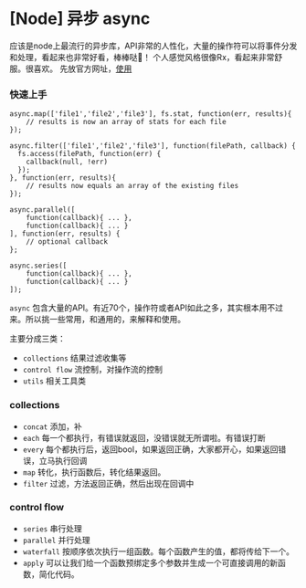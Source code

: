 # [Node] 异步 async
应该是node上最流行的异步库，API非常的人性化，大量的操作符可以将事件分发和处理，看起来也非常好看，棒棒哒💯！
个人感觉风格很像Rx，看起来非常舒服。很喜欢。
先放官方网址，[使用](http://caolan.github.io/async/)

### 快速上手
```
async.map(['file1','file2','file3'], fs.stat, function(err, results){
    // results is now an array of stats for each file
});

async.filter(['file1','file2','file3'], function(filePath, callback) {
  fs.access(filePath, function(err) {
    callback(null, !err)
  });
}, function(err, results){
    // results now equals an array of the existing files
});

async.parallel([
    function(callback){ ... },
    function(callback){ ... }
], function(err, results) {
    // optional callback
};

async.series([
    function(callback){ ... },
    function(callback){ ... }
]);
```

`async` 包含大量的API。有近70个，操作符或者API如此之多，其实根本用不过来。所以挑一些常用，和通用的，来解释和使用。

主要分成三类：
* `collections` 结果过滤收集等
* `control flow` 流控制，对操作流的控制
* `utils` 相关工具类

### collections
* `concat` 添加，补
* `each` 每一个都执行，有错误就返回，没错误就无所谓啦。有错误打断
* `every` 每个都执行后，返回bool，如果返回正确，大家都开心，如果返回错误，立马执行回调
* `map` 转化，执行函数后，转化结果返回。
* `filter` 过滤，方法返回正确，然后出现在回调中

### control flow
* `series` 串行处理
* `parallel` 并行处理
* `waterfall` 按顺序依次执行一组函数。每个函数产生的值，都将传给下一个。
* `apply` 可以让我们给一个函数预绑定多个参数并生成一个可直接调用的新函数，简化代码。
